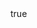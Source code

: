 ---
info:
  name: T-55AMV
  image: /img/vehicle/tank/ussr/7_t-55amv.png
  class: "ОБТ: 45$ - 85$"
  country: СССР
  cost: 60
  year: 1985

body:
  hp: 10
  armor_front: 11
  armor_side: 6
  armor_rear: 3
  armor_top: 3
  size: Средний
  stealth: Плохо
  optics: Средний
  speed: 60
  speed_road: 110
  fuel: 1280
  autonomy: 600

main_gun:
  name: D-10T
  attr_kin: true
  attr_fg: true
  ammo: 27
  range_ground: 2100
  accuracy: 50
  stabilizer: 15
  ap_power: 15
  he_power: 3
  suppression: 115
  rate_of_fire: 8

atgm:
  name: Bastion
  attr_ptk: true
  attr_upr: true
  ammo: 4
  range_ground: 2625
  accuracy: 40
  ap_power: 17
  suppression: 150
  rate_of_fire: 7.5

mmg:
  name: DShK
  ammo: 1000
  range_ground: 1050
  range_helicopters: 875
  accuracy: 10
  stabilizer: 5
  he_power: 0.75
  suppression: 90
  rate_of_fire: 652
---